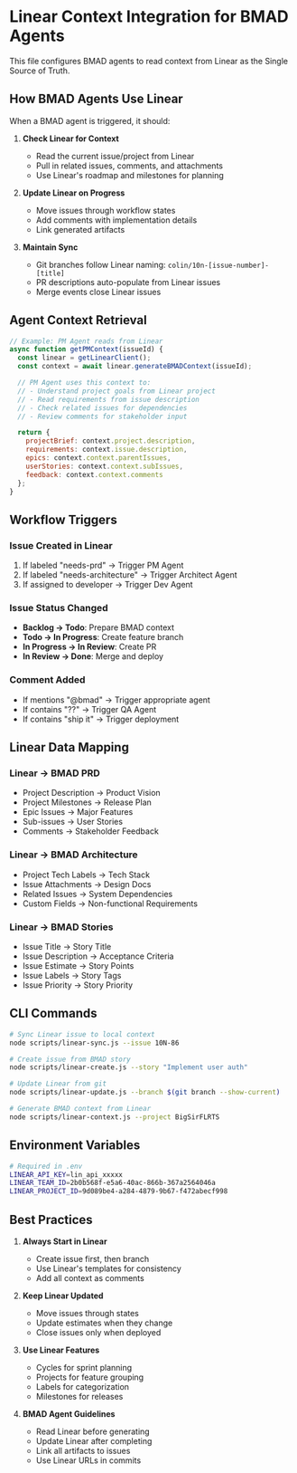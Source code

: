 # Linear Context Integration for BMAD Agents

This file configures BMAD agents to read context from Linear as the Single Source of Truth.

## How BMAD Agents Use Linear

When a BMAD agent is triggered, it should:

1. **Check Linear for Context**
   - Read the current issue/project from Linear
   - Pull in related issues, comments, and attachments
   - Use Linear's roadmap and milestones for planning

2. **Update Linear on Progress**
   - Move issues through workflow states
   - Add comments with implementation details
   - Link generated artifacts

3. **Maintain Sync**
   - Git branches follow Linear naming: `colin/10n-[issue-number]-[title]`
   - PR descriptions auto-populate from Linear issues
   - Merge events close Linear issues

## Agent Context Retrieval

```javascript
// Example: PM Agent reads from Linear
async function getPMContext(issueId) {
  const linear = getLinearClient();
  const context = await linear.generateBMADContext(issueId);

  // PM Agent uses this context to:
  // - Understand project goals from Linear project
  // - Read requirements from issue description
  // - Check related issues for dependencies
  // - Review comments for stakeholder input

  return {
    projectBrief: context.project.description,
    requirements: context.issue.description,
    epics: context.context.parentIssues,
    userStories: context.context.subIssues,
    feedback: context.context.comments
  };
}
```

## Workflow Triggers

### Issue Created in Linear
1. If labeled "needs-prd" → Trigger PM Agent
2. If labeled "needs-architecture" → Trigger Architect Agent
3. If assigned to developer → Trigger Dev Agent

### Issue Status Changed
- **Backlog → Todo**: Prepare BMAD context
- **Todo → In Progress**: Create feature branch
- **In Progress → In Review**: Create PR
- **In Review → Done**: Merge and deploy

### Comment Added
- If mentions "@bmad" → Trigger appropriate agent
- If contains "??" → Trigger QA Agent
- If contains "ship it" → Trigger deployment

## Linear Data Mapping

### Linear → BMAD PRD
- Project Description → Product Vision
- Project Milestones → Release Plan
- Epic Issues → Major Features
- Sub-issues → User Stories
- Comments → Stakeholder Feedback

### Linear → BMAD Architecture
- Project Tech Labels → Tech Stack
- Issue Attachments → Design Docs
- Related Issues → System Dependencies
- Custom Fields → Non-functional Requirements

### Linear → BMAD Stories
- Issue Title → Story Title
- Issue Description → Acceptance Criteria
- Issue Estimate → Story Points
- Issue Labels → Story Tags
- Issue Priority → Story Priority

## CLI Commands

```bash
# Sync Linear issue to local context
node scripts/linear-sync.js --issue 10N-86

# Create issue from BMAD story
node scripts/linear-create.js --story "Implement user auth"

# Update Linear from git
node scripts/linear-update.js --branch $(git branch --show-current)

# Generate BMAD context from Linear
node scripts/linear-context.js --project BigSirFLRTS
```

## Environment Variables

```bash
# Required in .env
LINEAR_API_KEY=lin_api_xxxxx
LINEAR_TEAM_ID=2b0b568f-e5a6-40ac-866b-367a2564046a
LINEAR_PROJECT_ID=9d089be4-a284-4879-9b67-f472abecf998
```

## Best Practices

1. **Always Start in Linear**
   - Create issue first, then branch
   - Use Linear's templates for consistency
   - Add all context as comments

2. **Keep Linear Updated**
   - Move issues through states
   - Update estimates when they change
   - Close issues only when deployed

3. **Use Linear Features**
   - Cycles for sprint planning
   - Projects for feature grouping
   - Labels for categorization
   - Milestones for releases

4. **BMAD Agent Guidelines**
   - Read Linear before generating
   - Update Linear after completing
   - Link all artifacts to issues
   - Use Linear URLs in commits